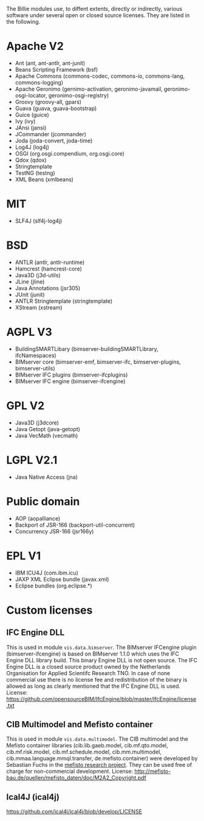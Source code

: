 The Billie modules use, to diffent extents, directly or indirectly, various software under several open or closed source licenses. They are listed in the following.


Apache V2
===============================================

* Ant (ant, ant-antlr, ant-junit)
* Beans Scripting Framework (bsf)
* Apache Commons (commons-codec, commons-io, commons-lang, commons-logging)
* Apache Geronimo (gernimo-activation, geronimo-javamail, geronimo-osgi-locator, geronimo-osgi-registry)
* Groovy (groovy-all, gpars)
* Guava (guava, guava-bootstrap)
* Guice (guice)
* Ivy (ivy)
* JAnsi (jansi)
* JCommander (jcommander)
* Joda (joda-convert, joda-time)
* Log4J (log4j)
* OSGI (org.osgi.compendium, org.osgi.core)
* Qdox (qdox)
* Stringtemplate
* TestNG (testng)
* XML Beans (xmlbeans)

MIT
=========
* SLF4J (slf4j-log4j)

BSD 
======
* ANTLR (antlr, antlr-runtime)
* Hamcrest (hamcrest-core)
* Java3D (j3d-utils)
* JLine (jline)
* Java Annotations (jsr305)
* JUnit (junit)
* ANTLR Stringtemplate (stringtemplate)
* XStream (xstream)

AGPL V3
================
* BuildingSMARTLibary (bimserver-buildingSMARTLibrary, ifcNamespaces)
* BIMserver core (bimserver-emf, bimserver-ifc, bimserver-plugins, bimserver-utils)
* BIMserver IFC plugins (bimserver-ifcplugins)
* BIMserver IFC engine (bimserver-ifcengine)

GPL V2
=============
* Java3D (j3dcore)
* Java Getopt (java-getopt) 
* Java VecMath (vecmath)

LGPL V2.1
===============
* Java Native Access (jna)

Public domain
===================
* AOP (aopalliance)
* Backport of JSR-166 (backport-util-concurrent)
* Concurrency JSR-166 (jsr166y)

EPL V1
===============
* IBM ICU4J (com.ibm.icu)
* JAXP XML Eclipse bundle (javax.xml)
* Eclipse bundles (org.eclipse.*)


Custom licenses
============================

IFC Engine DLL
------------------------------------

This is used in module `vis.data.bimserver`. The BIMserver IFCengine plugin (bimserver-ifcengine) is based on BIMserver 1.1.0 which uses the IFC Engine DLL library build. This binary Engine DLL is not open source. The IFC Engine DLL is a closed source product owned by the Netherlands Organisation for Applied Scientifc Research TNO. In case of none commercial use there is no license fee and redistribution of the binary is allowed as long as clearly mentioned that the IFC Engine DLL is used. License: https://github.com/opensourceBIM/IfcEngine/blob/master/IfcEngine/license.txt 


CIB Multimodel and Mefisto container
-------------------------------------

This is used in module `vis.data.multimodel`. The CIB multimodel and the Mefisto container libraries (cib.lib.gaeb.model, cib.mf.qto.model, cib.mf.risk.model, cib.mf.schedule.model, cib.mm.multimodel, cib.mmaa.language.mmql.transfer, de.mefisto.container) were developed by Sebastian Fuchs in the [mefisto research project](http://mefisto-bau.de). They can be used free of charge for non-commercial development. License: http://mefisto-bau.de/quellen/mefisto_daten/doc/M2A2_Copyright.pdf


Ical4J (ical4j)
--------------------

https://github.com/ical4j/ical4j/blob/develop/LICENSE

